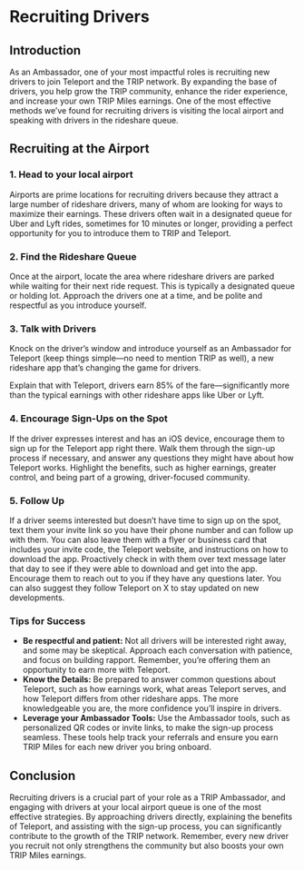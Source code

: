 # Recruiting Drivers

## Introduction

As an Ambassador, one of your most impactful roles is recruiting new drivers to join Teleport and the TRIP network. By expanding the base of drivers, you help grow the TRIP community, enhance the rider experience, and increase your own TRIP Miles earnings. One of the most effective methods we’ve found for recruiting drivers is visiting the local airport and speaking with drivers in the rideshare queue.

## Recruiting at the Airport

### 1. Head to your local airport

Airports are prime locations for recruiting drivers because they attract a large number of rideshare drivers, many of whom are looking for ways to maximize their earnings. These drivers often wait in a designated queue for Uber and Lyft rides, sometimes for 10 minutes or longer, providing a perfect opportunity for you to introduce them to TRIP and Teleport.

### 2. Find the Rideshare Queue

Once at the airport, locate the area where rideshare drivers are parked while waiting for their next ride request. This is typically a designated queue or holding lot. Approach the drivers one at a time, and be polite and respectful as you introduce yourself.

### 3. Talk with Drivers

Knock on the driver’s window and introduce yourself as an Ambassador for Teleport (keep things simple—no need to mention TRIP as well), a new rideshare app that’s changing the game for drivers.&#x20;

Explain that with Teleport, drivers earn 85% of the fare—significantly more than the typical earnings with other rideshare apps like Uber or Lyft.

### 4. Encourage Sign-Ups on the Spot

If the driver expresses interest and has an iOS device, encourage them to sign up for the Teleport app right there. Walk them through the sign-up process if necessary, and answer any questions they might have about how Teleport works. Highlight the benefits, such as higher earnings, greater control, and being part of a growing, driver-focused community.

### 5. Follow Up

If a driver seems interested but doesn’t have time to sign up on the spot, text them your invite link so you have their phone number and can follow up with them. You can also leave them with a flyer or business card that includes your invite code, the Teleport website, and instructions on how to download the app. Proactively check in with them over text message later that day to see if they were able to download and get into the app. Encourage them to reach out to you if they have any questions later. You can also suggest they follow Teleport on X to stay updated on new developments.

### Tips for Success

* **Be respectful and patient:** Not all drivers will be interested right away, and some may be skeptical. Approach each conversation with patience, and focus on building rapport. Remember, you’re offering them an opportunity to earn more with Teleport.
* **Know the Details:** Be prepared to answer common questions about Teleport, such as how earnings work, what areas Teleport serves, and how Teleport differs from other rideshare apps. The more knowledgeable you are, the more confidence you’ll inspire in drivers.
* **Leverage your Ambassador Tools:** Use the Ambassador tools, such as personalized QR codes or invite links, to make the sign-up process seamless. These tools help track your referrals and ensure you earn TRIP Miles for each new driver you bring onboard.

## Conclusion

Recruiting drivers is a crucial part of your role as a TRIP Ambassador, and engaging with drivers at your local airport queue is one of the most effective strategies. By approaching drivers directly, explaining the benefits of Teleport, and assisting with the sign-up process, you can significantly contribute to the growth of the TRIP network. Remember, every new driver you recruit not only strengthens the community but also boosts your own TRIP Miles earnings.
